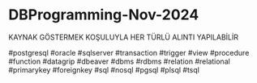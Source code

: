 # DBProgramming-Nov-2024
KAYNAK GÖSTERMEK KOŞULUYLA HER TÜRLÜ ALINTI YAPILABİLİR

#postgresql
#oracle
#sqlserver
#transaction
#trigger
#view
#procedure
#function
#datagrip
#dbeaver
#dbms
#rdbms
#relation
#relational
#primarykey
#foreignkey
#sql
#nosql
#pgsql
#plsql
#tsql
